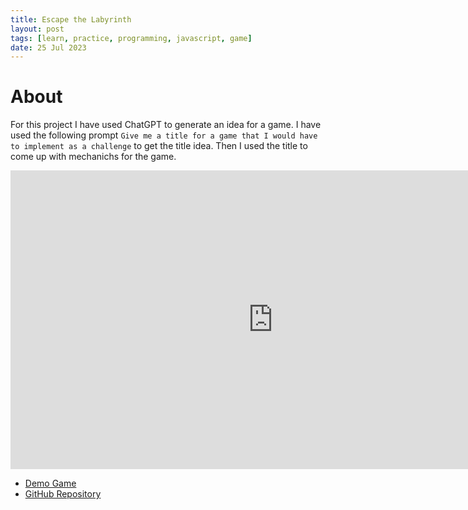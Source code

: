 ```yaml
---
title: Escape the Labyrinth
layout: post
tags: [learn, practice, programming, javascript, game]
date: 25 Jul 2023
---
```


# About

For this project I have used ChatGPT to generate an idea for a game. I have
used the following prompt `Give me a title for a game that I would have to
implement as a challenge` to get the title idea. Then I used the title to come
up with mechanichs for the game.

<div class="video-container" align="center">
	<iframe width="840" height="478" src="https://www.youtube.com/embed/3pNTYmIrMwY" title="YouTube video player" frameborder="0" allow="accelerometer; autoplay; clipboard-write; encrypted-media; gyroscope; picture-in-picture; web-share" allowfullscreen></iframe>
</div>

- [Demo Game](https://alexjercan.github.io/labyrinth-escape/)
- [GitHub Repository](https://github.com/alexjercan/labyrinth-escape)
